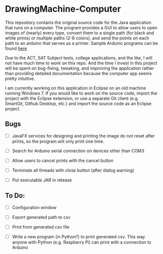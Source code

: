 # DrawingMachine-Computer

This repository contains the original source code for the Java application that runs on a computer.
The program provides a GUI to allow users to open images of (nearly) every type, convert them to
a single path (for black and white prints) or multiple paths (2-8 colors), and send the points on 
each path to an arduino that serves as a printer.  Sample Arduino programs can be found 
[here](https://github.com/ThePowerRule/DrawingMachine-Arduino)

Due to the ACT, SAT Subject tests, college applications, and the like, I will not have much time
to work on this repo. And the time I invest in this project will be spent on bug-fixing, 
tweaking, and improving the application rather than providing detailed documentation because the 
computer app seems pretty intuitive.

I am currently working on this application in Eclipse on an old machine running Windows 7.  If you 
would like to work on the source code, import the project with the Eclipse extension, or use a 
separate Git client (e.g. SmartGit, Github Desktop, etc.) and import the source code as an Eclipse 
project.


## Bugs
- [ ] JavaFX services for designing and printing the image do not reset after prints,
so the program will only print one time.

- [ ] Search for Arduino serial connection on devices other than COM3

- [ ] Allow users to cancel prints with the cancel button

- [ ] Terminate all threads with close button (after dialog warning)

- [ ] Put executable JAR in release


## To Do:
- [ ] Configuration window

- [ ] Export generated path to csv

- [ ] Print from generated csv file

- [ ] Write a new program (in Python?) to print generated csv.  This way anyone with Python (e.g. 
Raspberry Pi) can print with a connection to Arduino
